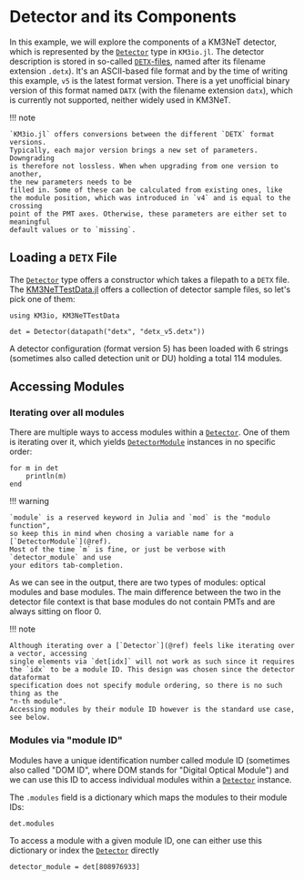 # Detector and its Components

In this example, we will explore the components of a KM3NeT detector, which is
represented by the [`Detector`](@ref) type in `KM3io.jl`. The detector
description is stored in so-called
[`DETX`-files](https://wiki.km3net.de/index.php/Dataformats#Detector_Description_.28.detx_and_.datx.29),
named after its filename extension `.detx`). It's an ASCII-based file format and
by the time of writing this example, `v5` is the latest format version. There is
a yet unofficial binary version of this format named `DATX` (with the filename
extension `datx`), which is currently not supported, neither widely used in
KM3NeT.

!!! note

    `KM3io.jl` offers conversions between the different `DETX` format versions.
    Typically, each major version brings a new set of parameters. Downgrading
    is therefore not lossless. When when upgrading from one version to another,
    the new parameters needs to be
    filled in. Some of these can be calculated from existing ones, like
    the module position, which was introduced in `v4` and is equal to the crossing
    point of the PMT axes. Otherwise, these parameters are either set to meaningful
    default values or to `missing`.
    
## Loading a `DETX` File

The [`Detector`](@ref) type offers a constructor which takes a filepath to a `DETX`
file. The [KM3NeTTestData.jl](https://git.km3net.de/km3py/km3net-testdata)
offers a collection of detector sample files, so let's pick one of them:

```@example 1
using KM3io, KM3NeTTestData

det = Detector(datapath("detx", "detx_v5.detx"))
```

A detector configuration (format version 5) has been loaded with 6 strings
(sometimes also called detection unit or DU) holding a total 114 modules.

## Accessing Modules

### Iterating over all modules

There are multiple ways to access modules within a [`Detector`](@ref). One of
them is iterating over it, which yields [`DetectorModule`](@ref) instances in no
specific order:

```@example 1
for m in det
    println(m)
end
```

!!! warning

    `module` is a reserved keyword in Julia and `mod` is the "modulo function",
    so keep this in mind when chosing a variable name for a [`DetectorModule`](@ref).
    Most of the time `m` is fine, or just be verbose with `detector_module` and use
    your editors tab-completion.

As we can see in the output, there are two types of modules: optical modules and
base modules. The main difference between the two in the detector file context
is that base modules do not contain PMTs and are always sitting on floor 0.

!!! note

    Although iterating over a [`Detector`](@ref) feels like iterating over a vector, accessing
    single elements via `det[idx]` will not work as such since it requires
    the `idx` to be a module ID. This design was chosen since the detector dataformat
    specification does not specify module ordering, so there is no such thing as the
    "n-th module".
    Accessing modules by their module ID however is the standard use case, see below.

### Modules via "module ID"

Modules have a unique identification number called module ID (sometimes also
called "DOM ID", where DOM stands for "Digital Optical Module") and we can use
this ID to access individual modules within a [`Detector`](@ref) instance.

The `.modules` field is a dictionary which maps the modules to their module IDs:

```@example 1
det.modules
```

To access a module with a given module ID, one can either use this dictionary or
index the [`Detector`](@ref) directly

```@example 1
detector_module = det[808976933]
```
